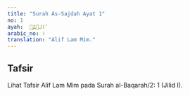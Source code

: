 ```yaml
---
title: "Surah As-Sajdah Ayat 1"
no: 1
ayah:  الۤمّۤ ۗ 
arabic_no: ١
translation: "Alif Lam Mim."
---
```


## Tafsir

Lihat Tafsir Alif Lam Mim pada Surah al-Baqarah/2: 1 (Jilid I).
